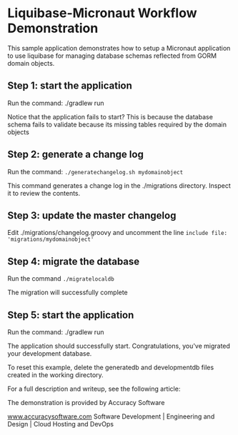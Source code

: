 
# Liquibase-Micronaut Workflow Demonstration

This sample application demonstrates how to setup a Micronaut application to use liquibase for managing database schemas reflected from GORM domain objects.


## Step 1: start the application 

   Run the command: ./gradlew run

  Notice that the application fails to start? This is because the database schema fails to validate because its missing tables required by the domain objects

## Step 2: generate a change log

  Run the command: `./generatechangelog.sh mydomainobject`

  This command generates a change log in the ./migrations directory. Inspect it to review the contents.

## Step 3: update the master changelog

  Edit ./migrations/changelog.groovy and uncomment the line
    `include file: 'migrations/mydomainobject'`

## Step 4: migrate the database

  Run the command `./migratelocaldb`

  The migration will successfully complete

## Step 5: start the application 

  Run the command: ./gradlew run

  The application should successfully start. Congratulations, you've migrated your development database.


To reset this example, delete the generatedb and developmentdb files created in the working directory.

For a full description and writeup, see the following article: <link to article>

The demonstration is provided by Accuracy Software

www.accuracysoftware.com
Software Development | Engineering and Design | Cloud Hosting and DevOps
